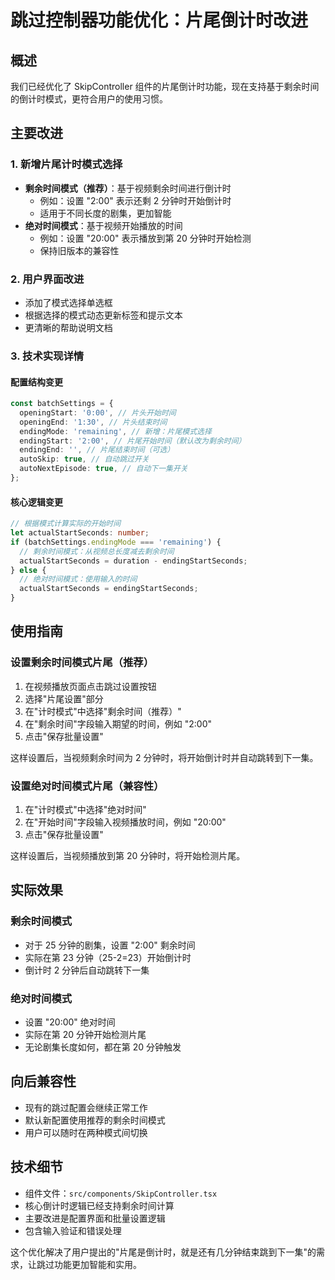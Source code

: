 # 跳过控制器功能优化：片尾倒计时改进

## 概述

我们已经优化了 SkipController 组件的片尾倒计时功能，现在支持基于剩余时间的倒计时模式，更符合用户的使用习惯。

## 主要改进

### 1. 新增片尾计时模式选择

- **剩余时间模式（推荐）**：基于视频剩余时间进行倒计时
  - 例如：设置 "2:00" 表示还剩 2 分钟时开始倒计时
  - 适用于不同长度的剧集，更加智能
- **绝对时间模式**：基于视频开始播放的时间
  - 例如：设置 "20:00" 表示播放到第 20 分钟时开始检测
  - 保持旧版本的兼容性

### 2. 用户界面改进

- 添加了模式选择单选框
- 根据选择的模式动态更新标签和提示文本
- 更清晰的帮助说明文档

### 3. 技术实现详情

#### 配置结构变更

```typescript
const batchSettings = {
  openingStart: '0:00', // 片头开始时间
  openingEnd: '1:30', // 片头结束时间
  endingMode: 'remaining', // 新增：片尾模式选择
  endingStart: '2:00', // 片尾开始时间（默认改为剩余时间）
  endingEnd: '', // 片尾结束时间（可选）
  autoSkip: true, // 自动跳过开关
  autoNextEpisode: true, // 自动下一集开关
};
```

#### 核心逻辑变更

```typescript
// 根据模式计算实际的开始时间
let actualStartSeconds: number;
if (batchSettings.endingMode === 'remaining') {
  // 剩余时间模式：从视频总长度减去剩余时间
  actualStartSeconds = duration - endingStartSeconds;
} else {
  // 绝对时间模式：使用输入的时间
  actualStartSeconds = endingStartSeconds;
}
```

## 使用指南

### 设置剩余时间模式片尾（推荐）

1. 在视频播放页面点击跳过设置按钮
2. 选择"片尾设置"部分
3. 在"计时模式"中选择"剩余时间（推荐）"
4. 在"剩余时间"字段输入期望的时间，例如 "2:00"
5. 点击"保存批量设置"

这样设置后，当视频剩余时间为 2 分钟时，将开始倒计时并自动跳转到下一集。

### 设置绝对时间模式片尾（兼容性）

1. 在"计时模式"中选择"绝对时间"
2. 在"开始时间"字段输入视频播放时间，例如 "20:00"
3. 点击"保存批量设置"

这样设置后，当视频播放到第 20 分钟时，将开始检测片尾。

## 实际效果

### 剩余时间模式

- 对于 25 分钟的剧集，设置 "2:00" 剩余时间
- 实际在第 23 分钟（25-2=23）开始倒计时
- 倒计时 2 分钟后自动跳转下一集

### 绝对时间模式

- 设置 "20:00" 绝对时间
- 实际在第 20 分钟开始检测片尾
- 无论剧集长度如何，都在第 20 分钟触发

## 向后兼容性

- 现有的跳过配置会继续正常工作
- 默认新配置使用推荐的剩余时间模式
- 用户可以随时在两种模式间切换

## 技术细节

- 组件文件：`src/components/SkipController.tsx`
- 核心倒计时逻辑已经支持剩余时间计算
- 主要改进是配置界面和批量设置逻辑
- 包含输入验证和错误处理

这个优化解决了用户提出的"片尾是倒计时，就是还有几分钟结束跳到下一集"的需求，让跳过功能更加智能和实用。
